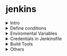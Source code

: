 # jenkins
<details>

<summary>Intro</summary>

### Pipeline Syntax

| Scripted  | Declarative |
| ------------- | ------------- |
| First syntax  | recent addition |
| groovy engine  | easier to get started, but not that powerful  |
| advanced scripting, high flexibility  | pre-defined structure |
| ``` node {}```  | ``` pipeline {agent any stages {...}}```|

You can add an image or a code block, too.

```
pipeline {
    // where to execute 
    agent any
    // the pipeline section we all know and love: stages! :D
    stages {
        // CI: Focuses on integrating code changes and ensuring the build and test processes are automated.
        stage('install') {
            steps {
                echo 'Installing requirements...'
            }
        }
        stage('Build') {
            steps {
                echo 'Building..'
            }
        }
        stage('Test') {
            steps {
                echo 'Testing..'
            }
        }
        stage('Report') {
            steps {
                echo 'Reporting....'
            }
        }
        // CD: Ensure that the code is always in a deployable state and reduce the time to release features to users.
        stage('Deploy') {
            steps {
                echo 'Deploying....'
            }
        }
    }
    post {
        always {
            echo 'Done'
        }
        success {
            // example: send msg to microsoft teams
        }
        failure {
            // example: send msg to microsoft teams
        }
    }
}
```

</details>
<details>

<summary>Define conditions</summary>

```
pipeline {
    agent any
    stages {
        stage('install') {
            when {
                expression {
                    BRANCH_NAME == 'dev' ||  BRANCH_NAME == 'master'
                }
            }
            steps {
                echo 'Installing requirements...'
            }
        }
        stage('Build') {
            steps {
                echo 'Building..'
            }
        }
       
}
```

</details>

<details>

<summary>Enviromental Variables</summary>

find all pre-defined vars in jenkinsurl + `/env-vars.html` 
```
pipeline {
    agent any
    stages {
        stage('install') {
            when {
                expression {
                    BRANCH_NAME == 'dev' ||  BRANCH_NAME == 'master'
                }
            }
            steps {
                echo 'Installing requirements...'
            }
        }
        stage('Build') {
            steps {
                echo 'Building..'
            }
        }
       
}
```
```
pipeline {
    agent any
    environment {
        TEST_SERVER = 'www.url.com'
        BOOLEAN_VAR  = 'true' //boolean value as string
    }
    stages {
        stage('install') {
            when {
            expression {
                !env.BOOLEAN_VAR.toBoolean()
                }
            }
            steps {
                echo 'Installing requirements...'
            }
        }
        stage('Build') {
            steps {
                echo 'Building..'
            }
        }
       
}
```
</details>
<details>

<summary>Credentials in Jenkinsfile</summary>
Variant 1 : using `withCredentials` in each seperate stage

```
pipeline {
    agent any
    stages {
        stage('install') {
            steps {
                echo 'Installing requirements...'
            }
        }
        stage('deploy') {
            steps {
                echo 'deploying the app ...'
                // usernamePassword is the type of credential that I created in jenkins server
                withCredentials([usernamePassword(credentialsId: test-server, usernameVariable: 'USER', passwordVariable: 'PASSWORD')]) {
                    def url = 'www.url.com'
                    echo "${USER}"
                    // sh "docker login  url -u USER  -p PASSWORD
                }
            }
        }
       
    }
}
```
variant 2:
using `environment` 

```
pipeline {
    agent any
    environment {
        TEST_SERVER  = credentials('test-server')
        TEST_SERVER_URL = 'www.url.com'
    }
    stages {
        stage('install') {
            steps {
                echo 'Installing requirements...'
            }
        }
        stage('deploy') {
            steps {
                echo 'deploying the app ...'
                // Jenkins always adds _USR and _PSW endings to the names of the variables.
                sh "docker login '${TEST_SERVER_URL}' --password '${TEST_SERVER_PSW}' --username '${TEST_SERVER_USR}'"
            }
        }
       
    }
}
```
</details>
<details>

<summary>Build Tools</summary>    
```
pipeline {
    agent any
    tools {
        nodejs "node-22.2"
    }
    stages {
        stage('install') {
            steps {
                sh 'npm -v'
            }
        }
    }
}
```


</details>
<details>

<summary>Others</summary>
Command to check Jenkins version
`java -jar /usr/share/java/jenkins.war --version`

Link to how install Jenkins server on aws
`https://d1.awsstatic.com/Projects/P5505030/aws-project_Jenkins-build-server.pdf`


</details>
